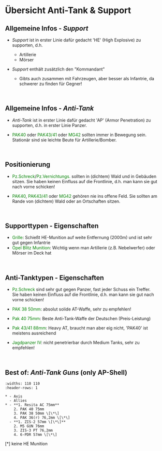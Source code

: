 # Übersicht Anti-Tank & Support

## Allgemeine Infos - *Support*

- *Support* ist in erster Linie dafür gedacht 'HE' (High Explosive) zu supporten, d.h.  
   - Artillerie  
   - Mörser  

- *Support* enthält zusätzlich den "Kommandant"  
   - Gibts auch zusammen mit Fahrzeugen, aber besser als Infantrie, da schwerer zu finden für Gegner!  

&nbsp;

## Allgemeine Infos - *Anti-Tank*

- *Anti-Tank* ist in erster Linie dafür gedacht 'AP' (Armor Penetration) zu supporten, d.h. in erster Linie Panzer.

- <span style="color:green">PAK40</span> oder <span style="color:green">PAK43/41</span> oder <span style="color:green">MG42</span> sollten 
  immer in Bewegung sein. Stationär sind sie leichte Beute für Artillerie/Bomber.  

&nbsp;

## Positionierung

- <span style="color:green">Pz.Schreck</span>/<span style="color:green">Pz.Vernichtungs.</span> sollten in (dichtem) Wald und in Gebäuden sitzen. 
  Sie haben keinen Einfluss auf die Frontlinie, d.h. man kann sie gut nach vorne schicken!  

- <span style="color:green">PAK40</span>, <span style="color:green">PAK43/41</span> oder <span style="color:green">MG42</span> gehören nie 
  ins offene Feld. Sie sollten am Rande von (dichtem) Wald oder an Ortschaften sitzen.  

&nbsp;

## Supporttypen - Eigenschaften  

- <span style="color:green">Grille</span>: Schießt HE-Munition auf weite Entfernung (2000m) und ist sehr gut gegen Infantrie
- <span style="color:green">Opel Blitz Munition</span>: Wichtig wenn man Artillerie (z.B. Nebelwerfer) oder Mörser im Deck hat



&nbsp;

## Anti-Tanktypen - Eigenschaften  

- <span style="color:green">Pz.Schreck</span> sind sehr gut gegen Panzer, fast jeder Schuss ein Treffer. Sie haben keinen Einfluss 
   auf die Frontlinie, d.h. man kann sie gut nach vorne schicken!
- <span style="color:green">PAK 38 50mm</span>: absolut solide AT-Waffe, sehr zu empfehlen!
- <span style="color:green">Pak 40 75mm</span>: Beste Anti-Tank-Waffe der Deutschen (Preis-Leistung)
- <span style="color:green">Pak 43/41 88mm</span>: Heavy AT, braucht man aber eig nicht, 'PAK40' ist meistens ausreichend

- <span style="color:green">Jagdpanzer IV</span>: nicht penetrierbar durch Medium Tanks, sehr zu empfehlen!

&nbsp;

## Best of: *Anti-Tank Guns* (only AP-Shell)  

```{list-table}
:widths: 110 110
:header-rows: 1

* - Axis
  - Allies
* - **1. Resita AC 75mm**  
    2. PAK 40 75mm  
    3. PAK 38 50mm \[\*\]  
    4. PAK 36(r) 76,2mm \[\*\]  
  - **1. ZIS-2 57mm \[\*\]**  
    2. M5 GUN 76mm  
    3. ZIS-3 PT 76,2mm  
    4. 6-PDR 57mm \[\*\]  
```
\[\*\] keine HE Munition